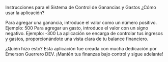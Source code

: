 Instrucciones para el Sistema de Control de Ganancias y Gastos
¿Cómo usar la aplicación?

Para agregar una ganancia, introduce el valor como un número positivo. Ejemplo: 500
Para agregar un gasto, introduce el valor con un signo negativo. Ejemplo: -300
La aplicación se encarga de controlar tus ingresos y gastos, proporcionándote una vista clara de tu balance financiero.

¿Quién hizo esto?
Esta aplicación fue creada con mucha dedicación por Emerson Guerrero DEV. ¡Mantén tus finanzas bajo control y sigue adelante!
